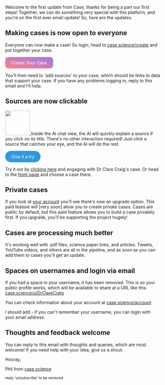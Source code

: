 
Welcome to the first update from Case, thanks for being a part our first steps! Together, we can do something very special with this platform, and you're on the first ever email update! So, here are the updates.

## Making cases is now open to everyone
Everyone can now make a case! So login, head to [case.science/create](https://case.science/create) and put together your case. 

<a href="https://case.science/create" style="display: inline-block; padding: 10px 20px; background: linear-gradient(to top right, #fc8181, #9f7aea); color: #fff; text-decoration: none; border-radius: 10px;">Create Your Case</a>

You'll then need to 'add sources' to your case, which should be links to data that support your case. If you have any problems logging in, reply to this email and I'll help. 

## Sources are now clickable
<a href="https://case.science/case/16">
<img src="https://case.science/static/email/click_source.png" height=80>
</a>
Inside the AI chat view, the AI will quickly explain a source if you click on its title. There's no other interaction required! Just click a source that catches your eye, and the AI will do the rest. 

<a href="https://case.science/case/16" style="display: inline-block; padding: 10px 20px; background-color: #3498db; color: #fff; text-decoration: none; border-radius: 20px;">Give it a try</a>

Try it out by [clicking here](https://case.science/case/16) and engaging with Dr Clare Craig's case. Or head to the [front page](https://case.science) and choose a case there.

## Private cases
If you look at [your account](https://case.science/account) you'll see there's now an upgrade option. This paid feature will [very soon] allow you to create private cases. Cases are public by default, but this paid feature allows you to build a case privately first. If you upgrade, you'll be supporting the project hugely!

## Cases are processing much better
It's working well with .pdf files, science paper links, and articles.
Tweets, YouTube videos, and others are all in the pipeline, and as soon as you can add them to cases you'll get an update.

## Spaces on usernames and login via email
If you had a space in your username, it has been removed. This is so your public profile works, which will be available to share at a URL like this:  [case.science/u/DrClareCraig](https://case.science/u/DrClareCraig)

You can check information about your account at [case.science/account](https://case.science/account)

I should add - if you can't remember your username, you can login with your email address.



## Thoughts and feedback welcome
You can reply to this email with thoughts and queries, which are most welcome! If you need help with your idea, give us a shout. 

Hooray,

Phil from [case.science](https://case.science)

<sub>reply 'unsubscribe' to be removed</sub>